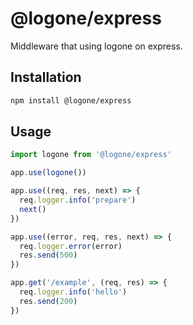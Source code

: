 # @logone/express

Middleware that using logone on express.

## Installation

```sh
npm install @logone/express
```

## Usage

```typescript
import logone from '@logone/express'

app.use(logone())

app.use((req, res, next) => {
  req.logger.info('prepare')
  next()
})

app.use((error, req, res, next) => {
  req.logger.error(error)
  res.send(500)
})

app.get('/example', (req, res) => {
  req.logger.info('hello')
  res.send(200)
})
```
